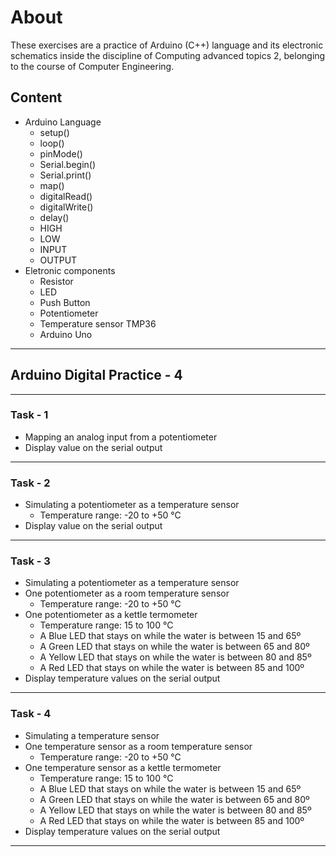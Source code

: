 # About

These exercises are a practice of Arduino (C++) language and its electronic schematics inside the discipline of Computing advanced topics 2, belonging to the course of Computer Engineering.

## Content

- Arduino Language
  - setup()
  - loop()
  - pinMode()
  - Serial.begin()
  - Serial.print()
  - map()
  - digitalRead()
  - digitalWrite()
  - delay()
  - HIGH
  - LOW
  - INPUT
  - OUTPUT
- Eletronic components
  - Resistor
  - LED
  - Push Button
  - Potentiometer
  - Temperature sensor TMP36
  - Arduino Uno

---

## Arduino Digital Practice - 4

---

### Task - 1

- Mapping an analog input from a potentiometer
- Display value on the serial output

---

### Task - 2

- Simulating a potentiometer as a temperature sensor
  - Temperature range: -20 to +50 °C
- Display value on the serial output

---

### Task - 3

- Simulating a potentiometer as a temperature sensor
- One potentiometer as a room temperature sensor
  - Temperature range: -20 to +50 °C
- One potentiometer as a kettle termometer
  - Temperature range: 15 to 100 °C
  - A Blue LED that stays on while the water is between 15 and 65º
  - A Green LED that stays on while the water is between 65 and 80º
  - A Yellow LED that stays on while the water is between 80 and 85º
  - A Red LED that stays on while the water is between 85 and 100º
- Display temperature values on the serial output

---

### Task  - 4

- Simulating a temperature sensor
- One temperature sensor as a room temperature sensor
  - Temperature range: -20 to +50 °C
- One temperature sensor as a kettle termometer
  - Temperature range: 15 to 100 °C
  - A Blue LED that stays on while the water is between 15 and 65º
  - A Green LED that stays on while the water is between 65 and 80º
  - A Yellow LED that stays on while the water is between 80 and 85º
  - A Red LED that stays on while the water is between 85 and 100º
- Display temperature values on the serial output

---
